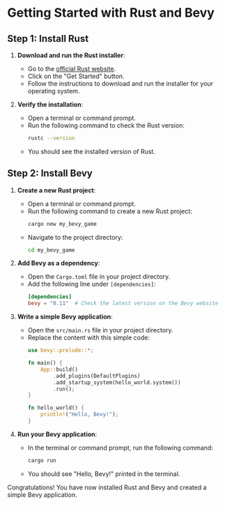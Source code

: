 # Getting Started with Rust and Bevy

## Step 1: Install Rust

1. **Download and run the Rust installer**:
   - Go to the [official Rust website](https://www.rust-lang.org/).
   - Click on the "Get Started" button.
   - Follow the instructions to download and run the installer for your operating system.

2. **Verify the installation**:
   - Open a terminal or command prompt.
   - Run the following command to check the Rust version:
     ```sh
     rustc --version
     ```
   - You should see the installed version of Rust.

## Step 2: Install Bevy

1. **Create a new Rust project**:
   - Open a terminal or command prompt.
   - Run the following command to create a new Rust project:
     ```sh
     cargo new my_bevy_game
     ```
   - Navigate to the project directory:
     ```sh
     cd my_bevy_game
     ```

2. **Add Bevy as a dependency**:
   - Open the `Cargo.toml` file in your project directory.
   - Add the following line under `[dependencies]`:
     ```toml
     [dependencies]
     bevy = "0.11"  # Check the latest version on the Bevy website
     ```

3. **Write a simple Bevy application**:
   - Open the `src/main.rs` file in your project directory.
   - Replace the content with this simple code:
     ```rust
     use bevy::prelude::*;

     fn main() {
         App::build()
             .add_plugins(DefaultPlugins)
             .add_startup_system(hello_world.system())
             .run();
     }

     fn hello_world() {
         println!("Hello, Bevy!");
     }
     ```

4. **Run your Bevy application**:
   - In the terminal or command prompt, run the following command:
     ```sh
     cargo run
     ```
   - You should see "Hello, Bevy!" printed in the terminal.

Congratulations! You have now installed Rust and Bevy and created a simple Bevy application.